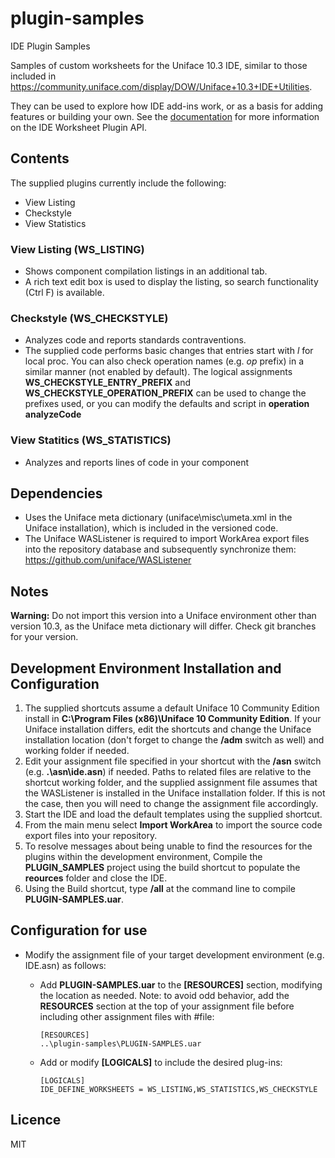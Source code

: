 # plugin-samples
IDE Plugin Samples

Samples of custom worksheets for the Uniface 10.3 IDE, similar to those included in <https://community.uniface.com/display/DOW/Uniface+10.3+IDE+Utilities>.

They can be used to explore how IDE add-ins work, or as a basis for adding features or building your own. See the [documentation](https://documentation.uniface.com/10/uniface/ide/customizingIDE/ideWorksheetPlugin/aboutWorksheetPlugIns.htm?tocpath=Managing%20Development%7CIDE%20Worksheet%20Plug-Ins%7C_____0)
 for more information on the IDE Worksheet Plugin API. 
 
## Contents

The supplied plugins currently include the following:
- View Listing
- Checkstyle
- View Statistics

### View Listing (WS_LISTING)

- Shows component compilation listings in an additional tab.
- A rich text edit box is used to display the listing, so search functionality (Ctrl F) is available.

### Checkstyle (WS_CHECKSTYLE)

- Analyzes code and reports standards contraventions.
- The supplied code performs basic changes that entries start with *l* for local proc. You can also check operation names (e.g. *op* prefix) in a similar manner (not enabled by default). The logical assignments **WS_CHECKSTYLE_ENTRY_PREFIX** and **WS_CHECKSTYLE_OPERATION_PREFIX** can be used to change the prefixes used, or you can modify the defaults and script in **operation analyzeCode**
    
### View Statitics (WS_STATISTICS)

- Analyzes and reports lines of code in your component

## Dependencies

- Uses the Uniface meta dictionary (uniface\misc\umeta.xml in the Uniface installation), which is included in the versioned code.
- The Uniface WASListener is required to import WorkArea export files into the repository database and subsequently synchronize them: https://github.com/uniface/WASListener

## Notes

**Warning:** Do not import this version into a Uniface environment other than version 10.3, as the Uniface meta dictionary will differ. Check git branches for your version.

## Development Environment Installation and Configuration

1. The supplied shortcuts assume a default Uniface 10 Community Edition install in **C:\Program Files (x86)\Uniface 10 Community Edition**. If your Uniface installation differs, edit the shortcuts and change the Uniface installation location (don't forget to change the **/adm** switch as well) and working folder if needed.
2. Edit your assignment file specified in your shortcut with the **/asn** switch (e.g. **.\asn\ide.asn**) if needed.
   Paths to related files are relative to the shortcut working folder, and the supplied assignment file assumes that the WASListener is installed in the Uniface installation folder. If this is not the case, then you will need to change the assignment file accordingly.
3. Start the IDE and load the default templates using the supplied shortcut.
4. From the main menu select **Import WorkArea** to import the source code export files into your repository.
5. To resolve messages about being unable to find the resources for the plugins within the development environment, Compile the **PLUGIN_SAMPLES** project using the build shortcut to populate the **reources** folder and close the IDE.
6. Using the Build shortcut, type **/all** at the command line to compile **PLUGIN-SAMPLES.uar**.

## Configuration for use

- Modify the assignment file of your target development environment (e.g. IDE.asn) as follows:

  - Add **PLUGIN-SAMPLES.uar** to the **\[RESOURCES\]** section, modifying the location as needed. Note: to avoid odd behavior, add the **RESOURCES** section at the top of your assignment file before including other assignment files with #file:

        [RESOURCES]
        ..\plugin-samples\PLUGIN-SAMPLES.uar

  - Add or modify **[LOGICALS]** to include the desired plug-ins:

        [LOGICALS]
        IDE_DEFINE_WORKSHEETS = WS_LISTING,WS_STATISTICS,WS_CHECKSTYLE

## Licence

MIT
